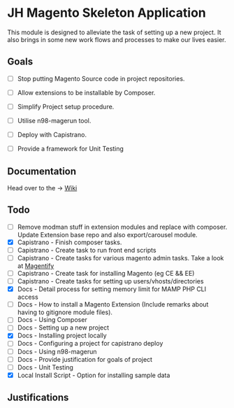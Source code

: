 # JH Magento Skeleton Application #

This module is designed to alleviate the task of setting up a new project. It also brings in some new work flows and processes to make our lives easier.

## Goals ##

- [ ] Stop putting Magento Source code in project repositories.
- [ ] Allow extensions to be installable by Composer.
- [ ] Simplify Project setup procedure.
- [ ] Utilise n98-magerun tool.
- [ ] Deploy with Capistrano.
- [ ] Provide a framework for Unit Testing


## Documentation ##

Head over to the -> [Wiki](https://bitbucket.org/AydinHassan/jh_magento_skeleton/wiki/Home)

## Todo ##
- [ ] Remove modman stuff in extension modules and replace with composer. Update Extension base repo and also export/carousel module.
- [x] Capistrano - Finish composer tasks.
- [ ] Capistrano - Create task to run front end scripts
- [ ] Capistrano - Create tasks for various magento admin tasks. Take a look at [Magentify](https://github.com/alistairstead/Magentify)
- [ ] Capistrano - Create task for installing Magento (eg CE && EE)
- [ ] Capistrano - Create tasks for setting up users/vhosts/directories
- [x] Docs - Detail process for setting memory limit for MAMP PHP CLI access
- [ ] Docs - How to install a Magento Extension (Include remarks about having to gitignore module files).
- [ ] Docs - Using Composer
- [ ] Docs - Setting up a new project
- [x] Docs - Installing project locally
- [ ] Docs - Configuring a project for capistrano deploy
- [ ] Docs - Using n98-magerun
- [ ] Docs - Provide justification for goals of project
- [ ] Docs - Unit Testing
- [x] Local Install Script - Option for installing sample data

## Justifications ##
